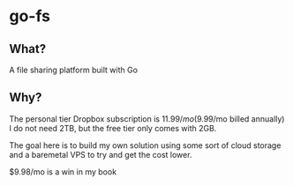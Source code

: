 # go-fs

## What?
A file sharing platform built with Go

## Why? 
The personal tier Dropbox subscription is $11.99/mo ($9.99/mo billed annually)
I do not need 2TB, but the free tier only comes with 2GB.

The goal here is to build my own solution using some sort of cloud storage and a baremetal VPS to try and get the cost lower.

$9.98/mo is a win in my book 
